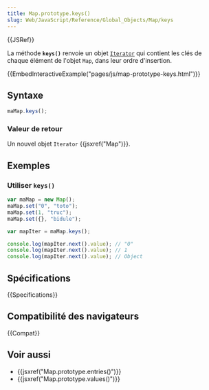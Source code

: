 ```yaml
---
title: Map.prototype.keys()
slug: Web/JavaScript/Reference/Global_Objects/Map/keys
---
```


{{JSRef}}

La méthode **`keys()`** renvoie un objet [`Iterator`](/fr/docs/Web/JavaScript/Guide/iterateurs_et_generateurs) qui contient les clés de chaque élément de l'objet `Map`, dans leur ordre d'insertion.

{{EmbedInteractiveExample("pages/js/map-prototype-keys.html")}}

## Syntaxe

```js
maMap.keys();
```

### Valeur de retour

Un nouvel objet `Iterator` {{jsxref("Map")}}.

## Exemples

### Utiliser `keys()`

```js
var maMap = new Map();
maMap.set("0", "toto");
maMap.set(1, "truc");
maMap.set({}, "bidule");

var mapIter = maMap.keys();

console.log(mapIter.next().value); // "0"
console.log(mapIter.next().value); // 1
console.log(mapIter.next().value); // Object
```

## Spécifications

{{Specifications}}

## Compatibilité des navigateurs

{{Compat}}

## Voir aussi

- {{jsxref("Map.prototype.entries()")}}
- {{jsxref("Map.prototype.values()")}}
